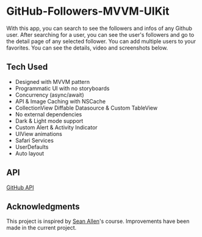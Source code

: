 # GitHub-Followers-MVVM-UIKit

With this app, you can search to see the followers and infos of any Github user.
After searching for a user, you can see the user's followers and go to the detail page of any selected follower.
You can add multiple users to your favorites. You can see the details, video and screenshots below.


## Tech Used
* Designed with MVVM pattern
* Programmatic UI with no storyboards
* Concurrency (async/await)
* API & Image Caching with NSCache
* CollectionView Diffable Datasource & Custom TableView
* No external dependencies
* Dark & Light mode support
* Custom Alert & Activity Indicator
* UIView animations
* Safari Services
* UserDefaults
* Auto layout

## API
[GitHub API](https://docs.github.com/en/rest/users/users?apiVersion=2022-11-28)


## Acknowledgments
This project is inspired by [Sean Allen](https://www.youtube.com/watch?v=JzngncpZLuw)'s course. Improvements have been made in the current project.
